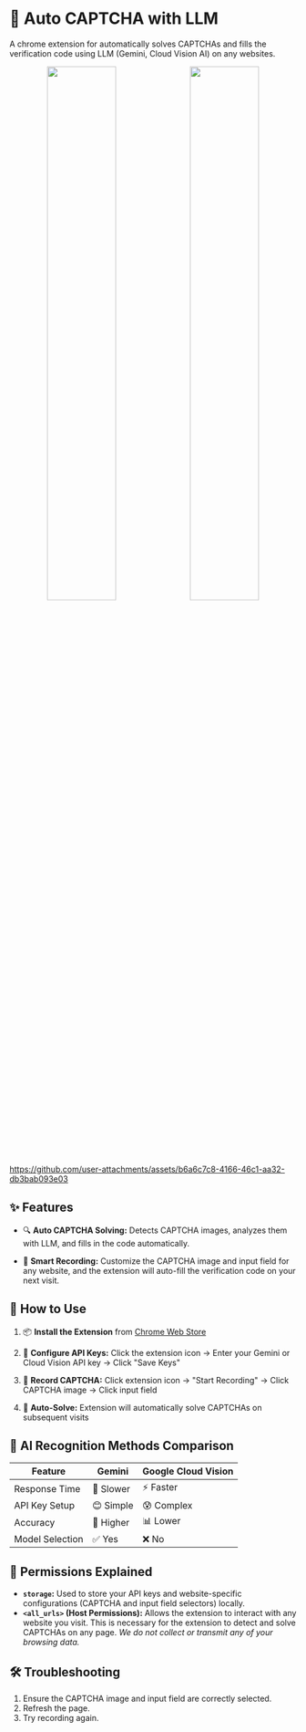 # 🤖 Auto CAPTCHA with LLM

A chrome extension for automatically solves CAPTCHAs and fills the verification code using LLM (Gemini, Cloud Vision AI) on any websites.

<p align="center">
  <img src="https://github.com/user-attachments/assets/0fb8e861-44a1-4d11-88be-cde883d04e38" width="49%">
  <img src="https://github.com/user-attachments/assets/d4fad3b9-172e-4849-bfd1-9fe118c44266" width="49%">
</p>

https://github.com/user-attachments/assets/b6a6c7c8-4166-46c1-aa32-db3bab093e03

## ✨ Features

*   🔍 **Auto CAPTCHA Solving:** Detects CAPTCHA images, analyzes them with LLM, and fills in the code automatically.

*   📝 **Smart Recording:** Customize the CAPTCHA image and input field for any website, and the extension will auto-fill the verification code on your next visit.

## 🚀 How to Use

1.  📦 **Install the Extension** from [Chrome Web Store](https://chromewebstore.google.com/detail/auto-captcha-with-llm/opmhaocokfchpadepjolomhlgeopjdgo)

2.  🔑 **Configure API Keys:** Click the extension icon → Enter your Gemini or Cloud Vision API key → Click "Save Keys"

3.  📸 **Record CAPTCHA:** Click extension icon → "Start Recording" → Click CAPTCHA image → Click input field

4.  🎉 **Auto-Solve:** Extension will automatically solve CAPTCHAs on subsequent visits

## 🔬 AI Recognition Methods Comparison

| Feature              | Gemini                              | Google Cloud Vision               |
|----------------------|-------------------------------------|------------------------------------|
| Response Time        | 🐌 Slower    | ⚡ Faster      |
| API Key Setup        | 😊 Simple  | 😰 Complex   |
| Accuracy             | 🎯 Higher    | 📊 Lower       |
| Model Selection      | ✅ Yes | ❌ No |

## 🔐 Permissions Explained

*   **`storage`:** Used to store your API keys and website-specific configurations (CAPTCHA and input field selectors) locally.
*   **`<all_urls>` (Host Permissions):** Allows the extension to interact with any website you visit. This is necessary for the extension to detect and solve CAPTCHAs on any page. *We do not collect or transmit any of your browsing data.*

## 🛠️ Troubleshooting
1. Ensure the CAPTCHA image and input field are correctly selected.
2. Refresh the page.
3. Try recording again.
